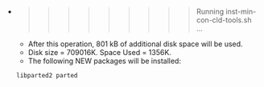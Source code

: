 * >>>>>>>>> Running inst-min-con-cld-tools.sh ...
  * After this operation, 801 kB of additional disk space will be used.
  * Disk size = 709016K. Space Used = 1356K.
  * The following NEW packages will be installed:
  ```bash
  libparted2 parted
  ```
